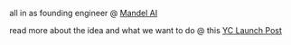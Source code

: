 all in as founding engineer @ [Mandel AI](https://www.mandel.ai/)

read more about the idea and what we want to do @ this [YC Launch Post](https://www.ycombinator.com/companies/mandel-ai)
